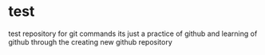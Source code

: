 # test
test repository for git commands
its just a practice of github and learning of github through the creating new github repository
